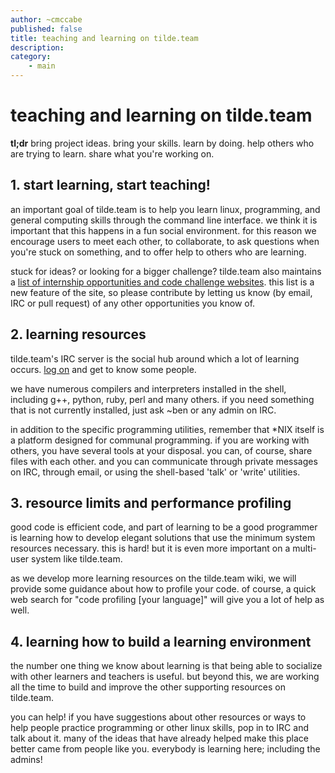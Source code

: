 ```yaml
---
author: ~cmccabe
published: false
title: teaching and learning on tilde.team
description: 
category: 
    - main
---
```


# teaching and learning on tilde.team

**tl;dr** bring project ideas. bring your skills. learn by doing. help others who are trying to learn. share what you're working on.


## 1. start learning, start teaching!

an important goal of tilde.team is to help you learn linux, programming, and general computing skills through the command line interface.  we think it is important that this happens in a fun social environment.  for this reason we encourage users to meet each other, to collaborate, to ask questions when you're stuck on something, and to offer help to others who are learning.

stuck for ideas? or looking for a bigger challenge? tilde.team also maintains a [list of internship opportunities and code challenge websites](https://tilde.team/wiki/?page=learning-opportunities).  this list is a new feature of the site, so please contribute by letting us know (by email, IRC or pull request) of any other opportunities you know of.

## 2. learning resources

tilde.team's IRC server is the social hub around which a lot of learning occurs. [log on](https://tilde.team/wiki/?page=irc) and get to know some people.  

we have numerous compilers and interpreters installed in the shell, including g++, python, ruby, perl and many others.  if you need something that is not currently installed, just ask ~ben or any admin on IRC.

in addition to the specific programming utilities, remember that *NIX itself is a platform designed for communal programming. if you are working with others, you have several tools at your disposal. you can, of course, share files with each other. and you can communicate through private messages on IRC, through email, or using the shell-based 'talk' or 'write' utilities.

## 3. resource limits and performance profiling

good code is efficient code, and part of learning to be a good programmer is learning how to develop elegant solutions that use the minimum system resources necessary.  this is hard! but it is even more important on a multi-user system like tilde.team.

as we develop more learning resources on the tilde.team wiki, we will provide some guidance about how to profile your code.  of course, a quick web search for "code profiling [your language]" will give you a lot of help as well.

## 4. learning how to build a learning environment

the number one thing we know about learning is that being able to socialize with other learners and teachers is useful.  but beyond this, we are working all the time to build and improve the other supporting resources on tilde.team.

you can help!  if you have suggestions about other resources or ways to help people practice programming or other linux skills, pop in to IRC and talk about it.  many of the ideas that have already helped make this place better came from people like you.  everybody is learning here; including the admins!
